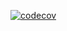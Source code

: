 [![codecov](https://codecov.io/gh/daisuke-awaji/awsTestingTechnique/branch/master/graph/badge.svg)](https://codecov.io/gh/daisuke-awaji/awsTestingTechnique)